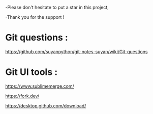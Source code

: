 -Please don't hesitate to put a star in this project, 

-Thank you for the support ! 



# Git questions :
https://github.com/suyanpython/git-notes-suyan/wiki/Git-questions


# Git UI tools :

https://www.sublimemerge.com/

https://fork.dev/

https://desktop.github.com/download/

